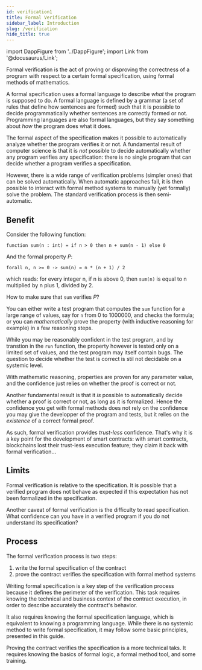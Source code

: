 ```yaml
---
id: verification1
title: Formal Verification
sidebar_label: Introduction
slug: /verification
hide_title: true
---
```

import DappFigure from '../DappFigure';
import Link from '@docusaurus/Link';

<DappFigure img='verification.svg' width='30%'/>

Formal verification is the act of proving or disproving the correctness of a program with respect to a certain formal specification, using formal methods of mathematics.

A formal specification uses a formal language to describe *what* the program is supposed to do. A formal language is defined by a grammar (a set of rules that define how sentences are formed) such that it is possible to decide programmatically whether sentences are correctly formed or not. Programming languages are also formal languages, but they say something about *how* the program does what it does.

The formal aspect of the specification makes it possible to automatically analyze whether the program verifies it or not. A fundamental result of computer science is that it is *not* possible to decide automatically whether any program verifies any specification: there is no single program that can decide whether a program verifies a specification.


However, there is a wide range of verification problems (simpler ones) that can be solved automatically. When automatic approaches fail, it is then possible to interact with formal method systems to manually (yet formally) solve the problem. The standard verification process is then semi-automatic.

## Benefit

Consider the following function:

```archetype
function sum(n : int) = if n > 0 then n + sum(n - 1) else 0
```

And the formal property *P*:

```archetype
forall n, n >= 0 -> sum(n) = n * (n + 1) / 2
```

which reads: for every integer n, if n is above 0, then `sum(n)` is equal to n multiplied by n plus 1, divided by 2.

How to make sure that `sum` verifies *P*?

You can either write a test program that computes the `sum` function for a large range of values, say for `n` from 0 to 1000000, and checks the formula; or you can *mathematically* prove the property (with inductive reasoning for example) in a few reasoning steps.

While you may be reasonably confident in the test program, and by transtion in the `run` function, the property however is tested only on a limited set of values, and the test program may itself contain bugs. The question to decide whether the test is correct is stil not decidable on a systemic level.

With mathematic reasoning, properties are proven for any parameter value, and the confidence just relies on whether the proof is correct or not.

Another fundamental result is that it *is* possible to automatically decide whether a proof is correct or not, as long as it is formalized. Hence the confidence you get with formal methods does not rely on the confidence you may give the developper of the program and tests, but it relies on the *existence* of a correct formal proof.

As such, formal verification provides *trust-less* confidence. That's why it is a key point for the development of smart contracts: with smart contracts, blockchains lost their trust-less execution feature; they claim it back with formal verification...

## Limits

Formal verification is relative to the specification. It is possible that a verified program does not behave as expected if this expectation has not been formalized in the specification.

Another caveat of formal verification is the difficulty to read specification. What confidence can you have in a verified program if you do not understand its specification?

## Process

The formal verification process is two steps:
1. write the formal specification of the contract
2. prove the contract verifies the specification with formal method systems

Writing formal specification is a key step of the verification process because it defines the perimeter of the verification. This task requires knowing the technical and business context of the contract execution, in order to describe accurately the contract's behavior.

It also requires knowing the formal specification language, which is equivalent to knowing a programming language. While there is no systemic method to write formal specification, it may follow some basic principles, presented in this <Link to='/docs/verification/specification'>guide</Link>.

Proving the contract verifies the specification is a more technical taks. It requires knowing the basics of <Link to='/docs/verification/logic'>formal logic</Link>, a formal method <Link to='/docs/verification/tools'>tool</Link>, and some training.
